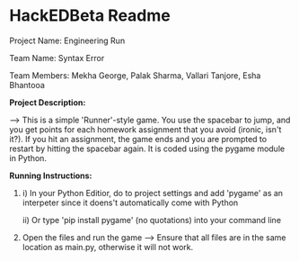 # HackEDBeta Readme

Project Name: Engineering Run

Team Name: Syntax Error

Team Members: Mekha George, Palak Sharma, Vallari Tanjore, Esha Bhantooa


**Project Description:**

  --> This is a simple 'Runner'-style game. You use the spacebar to jump, 
      and you get points for each homework assignment that you avoid (ironic, isn't it?). 
      If you hit an assignment, the game ends and you are prompted to restart by hitting 
      the spacebar again. It is coded using the pygame module in Python.
      

**Running Instructions:**
  
  1. 
     i) In your Python Editior, do to project settings and add 'pygame' as an interpeter 
       since it doens't automatically come with Python
     
     ii) Or type 'pip install pygame' (no quotations) into your command line
    
  2. Open the files and run the game
    --> Ensure that all files are in the same location as main.py, 
        otherwise it will not work.
